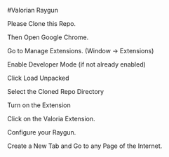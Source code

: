 #Valorian Raygun

Please Clone this Repo.

Then Open Google Chrome.

Go to Manage Extensions. (Window -> Extensions)

Enable Developer Mode (if not already enabled)

Click Load Unpacked

Select the Cloned Repo Directory

Turn on the Extension

Click on the Valoria Extension.

Configure your Raygun.

Create a New Tab and Go to any Page of the Internet.